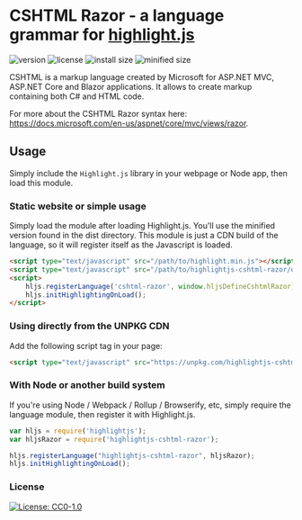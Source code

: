 # CSHTML Razor - a language grammar for [highlight.js](https://highlightjs.org/)

![version](https://badgen.net/npm/v/highlightjs-cshtml-razor) ![license](https://badgen.net/badge/license/CC0%201.0/blue)
![install size](https://badgen.net/packagephobia/install/highlightjs-cshtml-razor) ![minified size](https://badgen.net/bundlephobia/min/highlightjs-cshtml-razor)

CSHTML is a markup language created by Microsoft for ASP.NET MVC, ASP.NET Core and Blazor applications. It allows to create markup containing both C# and HTML code.

For more about the CSHTML Razor syntax here: https://docs.microsoft.com/en-us/aspnet/core/mvc/views/razor.

## Usage

Simply include the `Highlight.js` library in your webpage or Node app, then load this module.

### Static website or simple usage
Simply load the module after loading Highlight.js. You'll use the minified version found in the dist directory. This module is just a CDN build of the language, so it will register itself as the Javascript is loaded.

```html
<script type="text/javascript" src="/path/to/highlight.min.js"></script>
<script type="text/javascript" src="/path/to/highlightjs-cshtml-razor/dist/cshtml-razor.min.js"></script>
<script>
    hljs.registerLanguage('cshtml-razor', window.hljsDefineCshtmlRazor);
    hljs.initHighlightingOnLoad();
</script>
```

### Using directly from the UNPKG CDN

Add the following script tag in your page:

```html
<script type="text/javascript" src="https://unpkg.com/highlightjs-cshtml-razor/dist/cshtml-razor.min.js"></script>
```

### With Node or another build system

If you're using Node / Webpack / Rollup / Browserify, etc, simply require the language module, then register it with Highlight.js.
   
```javascript
var hljs = require('highlightjs');
var hljsRazor = require('highlightjs-cshtml-razor');

hljs.registerLanguage("highlightjs-cshtml-razor", hljsRazor);
hljs.initHighlightingOnLoad();
```

### License

[![License: CC0-1.0](https://img.shields.io/badge/License-CC0%201.0-lightgrey.svg)](http://creativecommons.org/publicdomain/zero/1.0/)